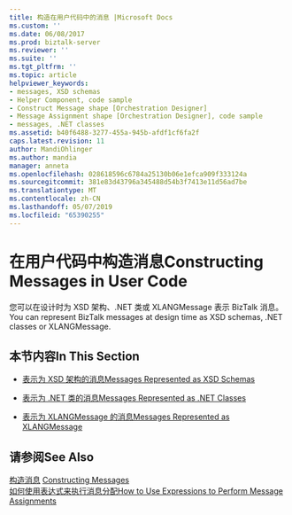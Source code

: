 ```yaml
---
title: 构造在用户代码中的消息 |Microsoft Docs
ms.custom: ''
ms.date: 06/08/2017
ms.prod: biztalk-server
ms.reviewer: ''
ms.suite: ''
ms.tgt_pltfrm: ''
ms.topic: article
helpviewer_keywords:
- messages, XSD schemas
- Helper Component, code sample
- Construct Message shape [Orchestration Designer]
- Message Assignment shape [Orchestration Designer], code sample
- messages, .NET classes
ms.assetid: b40f6488-3277-455a-945b-afdf1cf6fa2f
caps.latest.revision: 11
author: MandiOhlinger
ms.author: mandia
manager: anneta
ms.openlocfilehash: 028618596c6784a25130b06e1efca909f333124a
ms.sourcegitcommit: 381e83d43796a345488d54b3f7413e11d56ad7be
ms.translationtype: MT
ms.contentlocale: zh-CN
ms.lasthandoff: 05/07/2019
ms.locfileid: "65390255"
---
```

# <a name="constructing-messages-in-user-code"></a><span data-ttu-id="7d25a-102">在用户代码中构造消息</span><span class="sxs-lookup"><span data-stu-id="7d25a-102">Constructing Messages in User Code</span></span>
<span data-ttu-id="7d25a-103">您可以在设计时为 XSD 架构、.NET 类或 XLANGMessage 表示 BizTalk 消息。</span><span class="sxs-lookup"><span data-stu-id="7d25a-103">You can represent BizTalk messages at design time as XSD schemas, .NET classes or XLANGMessage.</span></span>  
  
## <a name="in-this-section"></a><span data-ttu-id="7d25a-104">本节内容</span><span class="sxs-lookup"><span data-stu-id="7d25a-104">In This Section</span></span>  
  
-   [<span data-ttu-id="7d25a-105">表示为 XSD 架构的消息</span><span class="sxs-lookup"><span data-stu-id="7d25a-105">Messages Represented as XSD Schemas</span></span>](../core/messages-represented-as-xsd-schemas.md)  
  
-   [<span data-ttu-id="7d25a-106">表示为 .NET 类的消息</span><span class="sxs-lookup"><span data-stu-id="7d25a-106">Messages Represented as .NET Classes</span></span>](../core/messages-represented-as-net-classes.md)  
  
-   [<span data-ttu-id="7d25a-107">表示为 XLANGMessage 的消息</span><span class="sxs-lookup"><span data-stu-id="7d25a-107">Messages Represented as XLANGMessage</span></span>](../core/messages-represented-as-xlangmessage.md)  
  
## <a name="see-also"></a><span data-ttu-id="7d25a-108">请参阅</span><span class="sxs-lookup"><span data-stu-id="7d25a-108">See Also</span></span>  
 <span data-ttu-id="7d25a-109">[构造消息](../core/constructing-messages.md) </span><span class="sxs-lookup"><span data-stu-id="7d25a-109">[Constructing Messages](../core/constructing-messages.md) </span></span>  
 [<span data-ttu-id="7d25a-110">如何使用表达式来执行消息分配</span><span class="sxs-lookup"><span data-stu-id="7d25a-110">How to Use Expressions to Perform Message Assignments</span></span>](../core/how-to-use-expressions-to-perform-message-assignments.md)